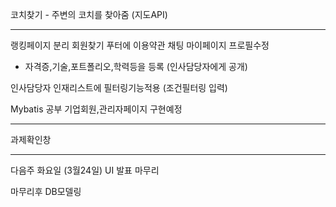 코치찾기 - 주변의 코치를 찾아줌 (지도API) 

---

랭킹페이지 분리 
회원찾기
푸터에 이용약관
채팅
마이페이지 프로필수정 

- 자격증,기술,포트폴리오,학력등을 등록 (인사담당자에게 공개)

인사담당자 인재리스트에 필터링기능적용 (조건필터링 입력)

Mybatis 공부
기업회원,관리자페이지 구현예정

---

과제확인창

---

다음주 화요일 (3월24일)  UI 발표  마무리  

마무리후 DB모델링